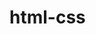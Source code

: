 # html-css
<!-- html00 :  html 기초 
html01 : table태그에 다양한 서식 적용해보기
html02:  table태그로 달력 만들어보기(colspan, rowspan등도 실습해보기)
html03 : 뉴스페이지 구축해보기 
html04 : 메뉴바 구현하기
html05 : overflow 서식 다양하게 구현해보기 -->
